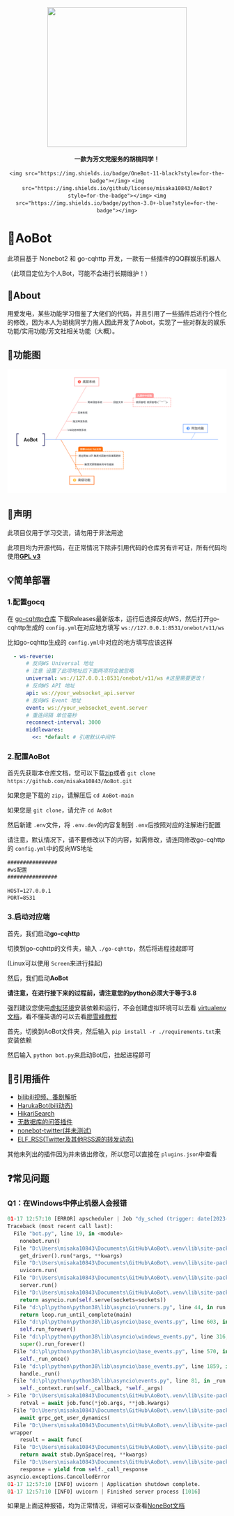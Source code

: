 <div align=center><img width="320" height="320" src="https://s2.loli.net/2023/01/16/7b4TJpn1tYP8sej.png"/></div>

<div align=center>

<p><strong>一款为芳文党服务的胡桃同学！</strong></p>

`<img src="https://img.shields.io/badge/OneBot-11-black?style=for-the-badge"></img>` `<img src="https://img.shields.io/github/license/misaka10843/AoBot?style=for-the-badge"></img>` `<img src="https://img.shields.io/badge/python-3.8+-blue?style=for-the-badge"></img>`

</div>

# 🤖AoBot

此项目基于 Nonebot2 和 go-cqhttp 开发，一款有一些插件的QQ群娱乐机器人

（此项目定位为个人Bot，可能不会进行长期维护！）

## 💭About

用爱发电，某些功能学习借鉴了大佬们的代码，并且引用了一些插件后进行个性化的修改，因为本人为胡桃同学力推人因此开发了Aobot，实现了一些对群友的娱乐功能/实用功能/芳文社相关功能（大概）。

## 🔨功能图

![qwq](./Road.png)

## 📣声明

此项目仅用于学习交流，请勿用于非法用途

此项目均为开源代码，在正常情况下除非引用代码的仓库另有许可证，所有代码均使用[**GPL v3**](https://choosealicense.com/licenses/gpl-3.0/)

## 💡简单部署

### 1.配置gocq

在 [go-cqhttp仓库](https://github.com/Mrs4s/go-cqhttp) 下载Releases最新版本，运行后选择反向WS，然后打开go-cqhttp生成的 `config.yml`在对应地方填写 `ws://127.0.0.1:8531/onebot/v11/ws`

比如go-cqhttp生成的 `config.yml`中对应的地方填写应该这样

```yml
  - ws-reverse:
      # 反向WS Universal 地址
      # 注意 设置了此项地址后下面两项将会被忽略
      universal: ws://127.0.0.1:8531/onebot/v11/ws #这里需要更改！
      # 反向WS API 地址
      api: ws://your_websocket_api.server
      # 反向WS Event 地址
      event: ws://your_websocket_event.server
      # 重连间隔 单位毫秒
      reconnect-interval: 3000
      middlewares:
        <<: *default # 引用默认中间件
```

### 2.配置AoBot

首先先获取本仓库文档，您可以下载[zip](https://github.com/misaka10843/AoBot/archive/refs/heads/main.zip)或者 `git clone https://github.com/misaka10843/AoBot.git`

如果您是下载的 `zip`，请解压后 `cd AoBot-main`

如果您是 `git clone`，请允许 `cd AoBot`

然后新建 `.env`文件，将 `.env.dev`的内容复制到 `.env`后按照对应的注解进行配置

请注意，默认情况下，请不要修改以下的内容，如需修改，请连同修改go-cqhttp的 `config.yml`中的反向WS地址

```.env
################
#ws配置
################

HOST=127.0.0.1
PORT=8531
```

### 3.启动对应端

首先，我们启动**go-cqhttp**

切换到go-cqhttp的文件夹，输入 `./go-cqhttp`，然后将进程挂起即可

(Linux可以使用 `Screen`来进行挂起)

然后，我们启动**AoBot**

**请注意，在进行接下来的过程前，请注意您的python必须大于等于3.8**

强烈建议您使用[虚拟环境](https://docs.python.org/zh-cn/3/library/venv.html)安装依赖和运行，不会创建虚拟环境可以去看 [virtualenv 文档](https://virtualenv.pypa.io/en/latest/index.html)，看不懂英语的可以去看[廖雪峰教程](https://www.liaoxuefeng.com/wiki/1016959663602400/1019273143120480)

首先，切换到AoBot文件夹，然后输入 `pip install -r ./requirements.txt`来安装依赖

然后输入 `python bot.py`来启动Bot后，挂起进程即可

## 🔗引用插件

- [bilibili视频、番剧解析](https://github.com/mengshouer/nonebot_plugin_analysis_bilibili)
- [HarukaBot(bili动态)](https://github.com/SK-415/HarukaBot)
- [HikariSearch](https://github.com/MeetWq/nonebot-plugin-hikarisearch)
- [无数据库的问答插件](https://github.com/kexue-z/nonebot-plugin-word-bank2)
- [nonebot-twitter(并未测试)](https://github.com/SlieFamily/nonebot-twitter)
- [ELF_RSS(Twitter及其他RSS源的转发动态)](https://github.com/Quan666/ELF_RSS)

其他未列出的插件因为并未做出修改，所以您可以直接在 `plugins.json`中查看

## ❓常见问题

### Q1：在Windows中停止机器人会报错

```python
01-17 12:57:10 [ERROR] apscheduler | Job "dy_sched (trigger: date[2023-01-17 12:57:09 CST], next run at: 2023-01-17 12:57:09 CST)" raised an exception
Traceback (most recent call last):
  File "bot.py", line 19, in <module>
    nonebot.run()
  File "D:\Users\misaka10843\Documents\GitHub\AoBot\.venv\lib\site-packages\nonebot\__init__.py", line 273, in run
    get_driver().run(*args, **kwargs)
  File "D:\Users\misaka10843\Documents\GitHub\AoBot\.venv\lib\site-packages\nonebot\drivers\fastapi.py", line 172, in run
    uvicorn.run(
  File "D:\Users\misaka10843\Documents\GitHub\AoBot\.venv\lib\site-packages\uvicorn\main.py", line 569, in run
    server.run()
  File "D:\Users\misaka10843\Documents\GitHub\AoBot\.venv\lib\site-packages\uvicorn\server.py", line 60, in run
    return asyncio.run(self.serve(sockets=sockets))
  File "d:\pl\python\python38\lib\asyncio\runners.py", line 44, in run
    return loop.run_until_complete(main)
  File "d:\pl\python\python38\lib\asyncio\base_events.py", line 603, in run_until_complete
    self.run_forever()
  File "d:\pl\python\python38\lib\asyncio\windows_events.py", line 316, in run_forever
    super().run_forever()
  File "d:\pl\python\python38\lib\asyncio\base_events.py", line 570, in run_forever
    self._run_once()
  File "d:\pl\python\python38\lib\asyncio\base_events.py", line 1859, in _run_once
    handle._run()
  File "d:\pl\python\python38\lib\asyncio\events.py", line 81, in _run
    self._context.run(self._callback, *self._args)
> File "D:\Users\misaka10843\Documents\GitHub\AoBot\.venv\lib\site-packages\apscheduler\executors\base_py3.py", line 30, in run_coroutine_job
    retval = await job.func(*job.args, **job.kwargs)
  File "D:\Users\misaka10843\Documents\GitHub\AoBot\.venv\lib\site-packages\haruka_bot\plugins\pusher\dynamic_pusher.py", line 38, in dy_sched
    await grpc_get_user_dynamics(
  File "D:\Users\misaka10843\Documents\GitHub\AoBot\.venv\lib\site-packages\bilireq\grpc\utils\__init__.py", line 48, in
 wrapper
    result = await func(
  File "D:\Users\misaka10843\Documents\GitHub\AoBot\.venv\lib\site-packages\bilireq\grpc\dynamic\__init__.py", line 20, in grpc_get_user_dynamics
    return await stub.DynSpace(req, **kwargs)
  File "D:\Users\misaka10843\Documents\GitHub\AoBot\.venv\lib\site-packages\grpc\aio\_call.py", line 271, in __await__
    response = yield from self._call_response
asyncio.exceptions.CancelledError
01-17 12:57:10 [INFO] uvicorn | Application shutdown complete.
01-17 12:57:10 [INFO] uvicorn | Finished server process [1016]
```

如果是上面这种报错，均为正常情况，详细可以查看[NoneBot文档](https://v2.nonebot.dev/docs/tutorial/choose-driver#fastapi%E9%BB%98%E8%AE%A4)
